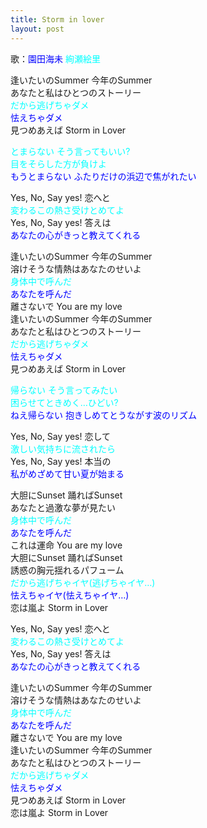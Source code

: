 ```yaml
---
title: Storm in lover
layout: post
---
```

歌：<font color="blue">園田海未</font> <font color="cyan">絢瀬絵里</font>

<p>逢いたいのSummer 今年のSummer<br />
あなたと私はひとつのストーリー<br />
<font color="cyan">だから逃げちゃダメ</font><br />
<font color="blue">怯えちゃダメ</font><br />
見つめあえば Storm in Lover</p>

<p><font color="cyan">とまらない そう言ってもいい?<br />
目をそらした方が負けよ</font><br />
<font color="blue">もうとまらない ふたりだけの浜辺で焦がれたい</font></p>

<p>Yes, No, Say yes! 恋へと<br />
<font color="cyan">変わるこの熱さ受けとめてよ</font><br />
Yes, No, Say yes! 答えは<br />
<font color="blue">あなたの心がきっと教えてくれる</font></p>

<p>逢いたいのSummer 今年のSummer<br />
溶けそうな情熱はあなたのせいよ<br />
<font color="cyan">身体中で呼んだ</font><br />
<font color="blue">あなたを呼んだ</font><br />
離さないで You are my love<br />
逢いたいのSummer 今年のSummer<br />
あなたと私はひとつのストーリー<br />
<font color="cyan">だから逃げちゃダメ</font><br />
<font color="blue">怯えちゃダメ</font><br />
見つめあえば Storm in Lover</p>

<p><font color="cyan">帰らない そう言ってみたい<br />
困らせてときめく…ひどい?</font><br />
<font color="blue">ねえ帰らない 抱きしめてとうながす波のリズム</font></p>

<p>Yes, No, Say yes! 恋して<br />
<font color="cyan">激しい気持ちに流されたら</font><br />
Yes, No, Say yes! 本当の<br />
<font color="blue">私がめざめて甘い夏が始まる</font></p>

<p>大胆にSunset 踊ればSunset<br />
あなたと過激な夢が見たい<br />
<font color="cyan">身体中で呼んだ</font><br />
<font color="blue">あなたを呼んだ</font><br />
これは運命 You are my love<br />
大胆にSunset 踊ればSunset<br />
誘惑の胸元揺れるパフューム<br />
<font color="cyan">だから逃げちゃイヤ(逃げちゃイヤ…)</font><br />
<font color="blue">怯えちゃイヤ(怯えちゃイヤ…)</font><br />
恋は嵐よ Storm in Lover</p>

<p>Yes, No, Say yes! 恋へと<br />
<font color="cyan">変わるこの熱さ受けとめてよ</font><br />
Yes, No, Say yes! 答えは<br />
<font color="blue">あなたの心がきっと教えてくれる</font></p>

<p>逢いたいのSummer 今年のSummer<br />
溶けそうな情熱はあなたのせいよ<br />
<font color="cyan">身体中で呼んだ</font><br />
<font color="blue">あなたを呼んだ</font><br />
離さないで You are my love<br />
逢いたいのSummer 今年のSummer<br />
あなたと私はひとつのストーリー<br />
<font color="cyan">だから逃げちゃダメ</font><br />
<font color="blue">怯えちゃダメ</font><br />
見つめあえば Storm in Lover<br />
恋は嵐よ Storm in Lover</p>